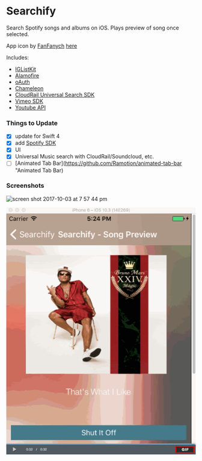 # Searchify

Search Spotify songs and albums on iOS. Plays preview of song once selected.

App icon by [FanFanych](https://dribbble.com/FanFanych) [here](https://dribbble.com/shots/2946796-Fast-music-search)

Includes:
- [IGListKit](https://github.com/Instagram/IGListKit "IGListKit")
- [Alamofire](https://github.com/Alamofire/Alamofire "Alamofire")
- [oAuth](https://github.com/OAuthSwift/OAuthSwift "OAuthSwift")
- [Chameleon](https://github.com/ViccAlexander/Chameleon "Chameleon")
- [CloudRail Universal Search SDK](https://github.com/CloudRail/cloudrail-si-ios-sdk "CloudRail Developers API")
- [Vimeo SDK](https://developer.vimeo.com/ "Vimeo Developers")
- [Youtube API](https://developer.google.com/ "Youtube Developer")

### Things to Update

- [x] update for Swift 4
- [x] add [Spotify SDK](https://github.com "Spotify SDK")
- [x] UI
- [x] Universal Music search with CloudRail/Soundcloud, etc.
- [ ] [Animated Tab Bar](https://github.com/Ramotion/animated-tab-bar "Animated Tab Bar)

### Screenshots

![screen shot 2017-10-03 at 7 57 44 pm](https://user-images.githubusercontent.com/24944725/31155666-65421992-a875-11e7-9d80-669f77dab579.png)

![Previous Searchify Version Gif](/Resources/Searchify.gif)
